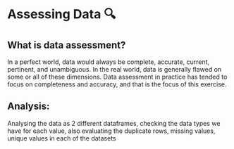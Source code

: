# Assessing Data 🔍
## What is data assessment?
In a perfect world, data would always be complete, accurate, current, pertinent, and unambiguous. In the real world, data is generally flawed on some or all of these dimensions. Data assessment in practice has tended to focus on completeness and accuracy, and that is the focus of this exercise.
## Analysis:
Analysing the data as 2 different dataframes, checking the data types we have for each value, also evaluating the duplicate rows, missing values, unique values in each of the datasets
